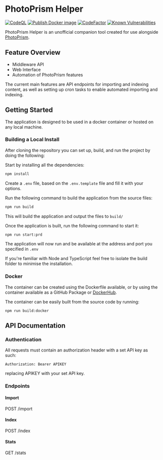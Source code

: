 # PhotoPrism Helper

[![CodeQL](https://github.com/Aerilym/photoprism-helper/actions/workflows/codeql-analysis.yml/badge.svg)](https://github.com/Aerilym/photoprism-helper/actions/workflows/codeql-analysis.yml)
[![Publish Docker image](https://github.com/Aerilym/photoprism-helper/actions/workflows/docker-image.yml/badge.svg)](https://github.com/Aerilym/photoprism-helper/actions/workflows/docker-image.yml)
[![CodeFactor](https://www.codefactor.io/repository/github/aerilym/photoprism-helper/badge)](https://www.codefactor.io/repository/github/aerilym/photoprism-helper)
[![Known Vulnerabilities](https://snyk.io/test/github/aerilym/photoprism-helper/badge.svg)](https://snyk.io/test/github/aerilym/photoprism-helper)

PhotoPrism Helper is an unofficial companion tool created for use alongside [PhotoPrism](https://www.github.com/photoprism/photoprism).

## Feature Overview

- Middleware API
- Web Interface
- Automation of PhotoPrism features

The current main features are API endpoints for importing and indexing content, as well as setting up cron tasks to enable automated importing and indexing.

## Getting Started

The application is designed to be used in a docker container or hosted on any local machine.

### Building a Local Install

After cloning the repository you can set up, build, and run the project by doing the following:

Start by installing all the dependencies:

```bash
npm install
```

Create a `.env` file, based on the `.env.template` file and fill it with your options.

Run the following command to build the application from the source files:

```bash
npm run build
```

This will build the application and output the files to `build/`

Once the application is built, run the following command to start it:

```bash
npm run start:prd
```

The application will now run and be available at the address and port you specified in `.env`

If you're familiar with Node and TypeScript feel free to isolate the build folder to minimise the installation.

### Docker

The container can be created using the Dockerfile available, or by using the container available as a GitHub Package or [DockerHub](https://hub.docker.com/repository/docker/aerilym/photoprism-helper/).

The container can be easily built from the source code by running:

```
npm run build:docker
```

## API Documentation

### Authentication

All requests must contain an authorization header with a set API key as such:

```
Authorization: Bearer APIKEY
```

replacing APIKEY with your set API key.

### Endpoints

#### Import

POST /import

#### Index

POST /index

#### Stats

GET /stats
